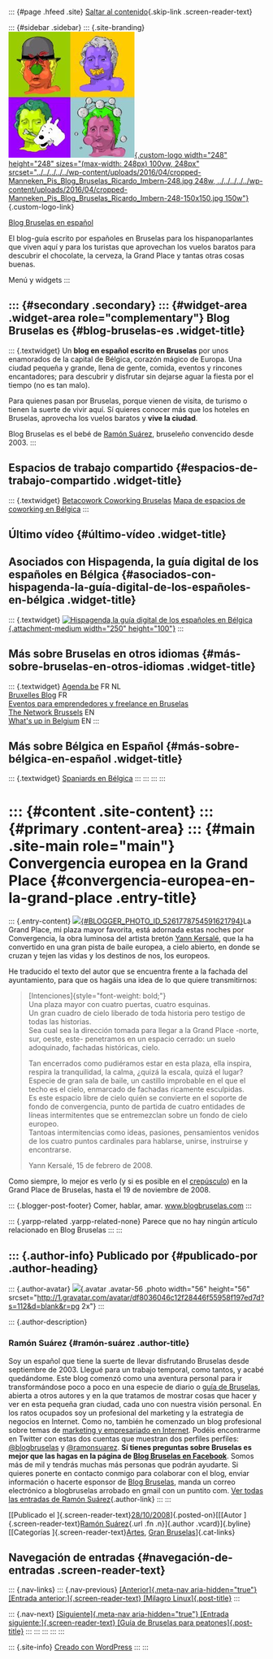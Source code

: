 ::: {#page .hfeed .site}
[Saltar al
contenido](../../../../../index.html?p=169#content){.skip-link
.screen-reader-text}

::: {#sidebar .sidebar}
::: {.site-branding}
[![](../../../../../wp-content/uploads/2016/04/cropped-Manneken_Pis_Blog_Bruselas_Ricardo_Imbern-248.jpg){.custom-logo
width="248" height="248" sizes="(max-width: 248px) 100vw, 248px"
srcset="../../../../../wp-content/uploads/2016/04/cropped-Manneken_Pis_Blog_Bruselas_Ricardo_Imbern-248.jpg 248w, ../../../../../wp-content/uploads/2016/04/cropped-Manneken_Pis_Blog_Bruselas_Ricardo_Imbern-248-150x150.jpg 150w"}](../../../../../index.html){.custom-logo-link}

[Blog Bruselas en español](../../../../../index.html)

El blog-guía escrito por españoles en Bruselas para los hispanoparlantes
que viven aquí y para los turistas que aprovechan los vuelos baratos
para descubrir el chocolate, la cerveza, la Grand Place y tantas otras
cosas buenas.

Menú y widgets
:::

::: {#secondary .secondary}
::: {#widget-area .widget-area role="complementary"}
Blog Bruselas es {#blog-bruselas-es .widget-title}
----------------

::: {.textwidget}
Un **blog en español escrito en Bruselas** por unos enamorados de la
capital de Bélgica, corazón mágico de Europa. Una ciudad pequeña y
grande, llena de gente, comida, eventos y rincones encantadores; para
descubrir y disfrutar sin dejarse aguar la fiesta por el tiempo (no es
tan malo).

Para quienes pasan por Bruselas, porque vienen de visita, de turismo o
tienen la suerte de vivir aquí. Sí quieres conocer más que los hoteles
en Bruselas, aprovecha los vuelos baratos y **vive la ciudad**.

Blog Bruselas es el bebé de [Ramón Suárez](http://www.ramonsuarez.com),
bruseleño convencido desde 2003.
:::

Espacios de trabajo compartido {#espacios-de-trabajo-compartido .widget-title}
------------------------------

::: {.textwidget}
[Betacowork Coworking Bruselas](http://www.betacowork.com) [Mapa de
espacios de coworking en Bélgica](http://coworkingbelgium.com)
:::

Último vídeo {#último-vídeo .widget-title}
------------

Asociados con Hispagenda, la guía digital de los españoles en Bélgica {#asociados-con-hispagenda-la-guía-digital-de-los-españoles-en-bélgica .widget-title}
---------------------------------------------------------------------

::: {.textwidget}
[![Hispagenda,la guía digital de los españoles en
Bélgica](../../../../../wp-content/uploads/2010/04/Hispagenda-250px.gif "Hispagenda, la guía digital de los españoles en Bélgica"){.attachment-medium
width="250" height="100"}](http://www.hispagenda.com)
:::

Más sobre Bruselas en otros idiomas {#más-sobre-bruselas-en-otros-idiomas .widget-title}
-----------------------------------

::: {.textwidget}
[Agenda.be](http://www.agenda.be) FR NL\
[Bruxelles Blog](http://www.bxlblog.be/) FR\
[Eventos para emprendedores y freelance en
Bruselas](http://www.betacowork.com/events/)\
[The Network
Brussels](http://groups.yahoo.com/group/TheNetworkBrussels/) EN\
[What\'s up in Belgium](http://www.whatsupin.be/) EN
:::

Más sobre Bélgica en Español {#más-sobre-bélgica-en-español .widget-title}
----------------------------

::: {.textwidget}
[Spaniards en Bélgica](http://www.spaniards.es/paises/belgica)
:::
:::
:::
:::

::: {#content .site-content}
::: {#primary .content-area}
::: {#main .site-main role="main"}
Convergencia europea en la Grand Place {#convergencia-europea-en-la-grand-place .entry-title}
======================================

::: {.entry-content}
[![](http://3.bp.blogspot.com/_m9ESRqvSnjc/SQWX5jIhgqI/AAAAAAAABy4/S53io_5Rjnc/s320/Image002.jpg){#BLOGGER_PHOTO_ID_5261778754591621794}](http://3.bp.blogspot.com/_m9ESRqvSnjc/SQWX5jIhgqI/AAAAAAAABy4/S53io_5Rjnc/s1600-h/Image002.jpg)La
Grand Place, mi plaza mayor favorita, está adornada estas noches por
Convergencia, la obra luminosa del artista bretón [Yann
Kersalé](http://www.ykersale.com/), que la ha convertido en una gran
pista de baile europea, a cielo abierto, en donde se cruzan y tejen las
vidas y los destinos de nos, los europeos.

He traducido el texto del autor que se encuentra frente a la fachada del
ayuntamiento, para que os hagáis una idea de lo que quiere
transmitirnos:

> [Intenciones]{style="font-weight: bold;"}\
> Una plaza mayor con cuatro puertas, cuatro esquinas.\
> Un gran cuadro de cielo liberado de toda historia pero testigo de
> todas las historias.\
> Sea cual sea la dirección tomada para llegar a la Grand Place -norte,
> sur, oeste, este- penetramos en un espacio cerrado: un suelo
> adoquinado, fachadas históricas, cielo.
>
> Tan encerrados como pudiéramos estar en esta plaza, ella inspira,
> respira la tranquilidad, la calma, ¿quizá la escala, quizá el lugar?\
> Especie de gran sala de baile, un castillo improbable en el que el
> techo es el cielo, enmarcado de fachadas ricamente esculpidas.\
> Es este espacio libre de cielo quién se convierte en el soporte de
> fondo de convergencia, punto de partida de cuatro entidades de líneas
> intermitentes que se entremezclan sobre un fondo de cielo europeo.\
> Tantoas intermitencias como ideas, pasiones, pensamientos venidos de
> los cuatro puntos cardinales para hablarse, unirse, instruirse y
> encontrarse.
>
> Yann Kersalé, 15 de febrero de 2008.

Como siempre, lo mejor es verlo (y si es posible en el
[crepúsculo](http://www.google.be/search?q=define%3Acrepusculo&ie=utf-8&oe=utf-8&aq=t&rls=org.mozilla:en-US:unofficial&client=firefox-a))
en la Grand Place de Bruselas, hasta el 19 de noviembre de 2008.

::: {.blogger-post-footer}
Comer, hablar, amar. www.blogbruselas.com
:::

::: {.yarpp-related .yarpp-related-none}
Parece que no hay ningún artículo relacionado en Blog Bruselas
:::
:::

::: {.author-info}
Publicado por {#publicado-por .author-heading}
-------------

::: {.author-avatar}
![](http://1.gravatar.com/avatar/df8036046c12f28446f55958f197ed7d?s=56&d=blank&r=pg){.avatar
.avatar-56 .photo width="56" height="56"
srcset="http://1.gravatar.com/avatar/df8036046c12f28446f55958f197ed7d?s=112&d=blank&r=pg 2x"}
:::

::: {.author-description}
### Ramón Suárez {#ramón-suárez .author-title}

Soy un español que tiene la suerte de llevar disfrutando Bruselas desde
septiembre de 2003. Llegué para un trabajo temporal, como tantos, y
acabé quedándome. Este blog comenzó como una aventura personal para ir
transformándose poco a poco en una especie de diario o [guía de
Bruselas](../../../../../index.html), abierta a otros autores y en la
que tratamos de mostrar cosas que hacer y ver en esta pequeña gran
ciudad, cada uno con nuestra visión personal. En los ratos ocupados soy
un profesional del marketing y la estrategia de negocios en Internet.
Como no, también he comenzado un blog profesional sobre temas de
[marketing y empresariado en Internet](http://ramonsuarez.com). Podéis
encontrarme en Twitter con estas dos cuentas que muestran dos perfiles
perfiles: [\@blogbruselas](http://twitter.com/blogbruselas) y
[\@ramonsuarez](http://twitter.com/ramonsuarez). **Sí tienes preguntas
sobre Bruselas es mejor que las hagas en la página de [Blog Bruselas en
Facebook](http://www.facebook.com/blogbruselas)**. Somos más de mil y
tendrás muchas más personas que podrán ayudarte. Si quieres ponerte en
contacto conmigo para colaborar con el blog, enviar información o
hacerte esponsor de [Blog Bruselas](../../../../../index.html), manda un
correo electrónico a blogbruselas arrobado en gmail con un puntito com.
[Ver todas las entradas de Ramón
Suárez](../../../../2010/04/30/index.html?author=2){.author-link}
:::
:::

[[Publicado el
]{.screen-reader-text}[28/10/2008](../../../../../index.html?p=169)]{.posted-on}[[[Autor
]{.screen-reader-text}[Ramón
Suárez](../../../../2010/04/30/index.html?author=2){.url .fn
.n}]{.author .vcard}]{.byline}[[Categorías
]{.screen-reader-text}[Artes](../../../../category/artes/index.html),
[Gran
Bruselas](../../../../category/gran-bruselas/index.html)]{.cat-links}

Navegación de entradas {#navegación-de-entradas .screen-reader-text}
----------------------

::: {.nav-links}
::: {.nav-previous}
[[Anterior]{.meta-nav aria-hidden="true"} [Entrada
anterior:]{.screen-reader-text} [Milagro
Linux]{.post-title}](../../../../../index.html?p=168)
:::

::: {.nav-next}
[[Siguiente]{.meta-nav aria-hidden="true"} [Entrada
siguiente:]{.screen-reader-text} [Guía de Bruselas para
peatones]{.post-title}](../../../../../index.html?p=170)
:::
:::
:::
:::
:::

::: {.site-info}
[Creado con WordPress](https://es.wordpress.org/)
:::
:::
